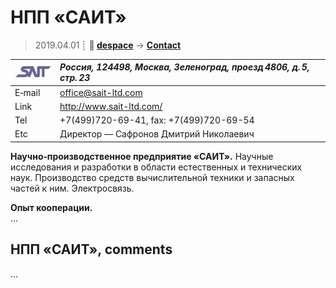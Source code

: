 # НПП «САИТ»
> 2019.04.01 ┊ **🚀 [despace](index.md)** → **[Contact](contact.md)**

|[![](f/contact/n/npp_sait_logo1_thumb.jpg)](f/contact/n/npp_sait_logo1.png)|*Россия, 124498, Москва, Зеленоград, проезд 4806, д. 5, стр. 23*|
|:--|:--|
|E‑mail| <office@sait-ltd.com> |
|Link| <http://www.sait-ltd.com/> |
|Tel| +7(499)720-69-41, fax: +7(499)720-69-54 |
|Etc| Директор — Сафронов Дмитрий Николаевич |

**Научно‑производственное предприятие «САИТ».** Научные исследования и разработки в области естественных и технических наук. Производство средств вычислительной техники и запасных частей к ним. Электросвязь.

**Опыт кооперации.**  
…


<p style="page-break-after:always"> </p>

## НПП «САИТ», comments

…
